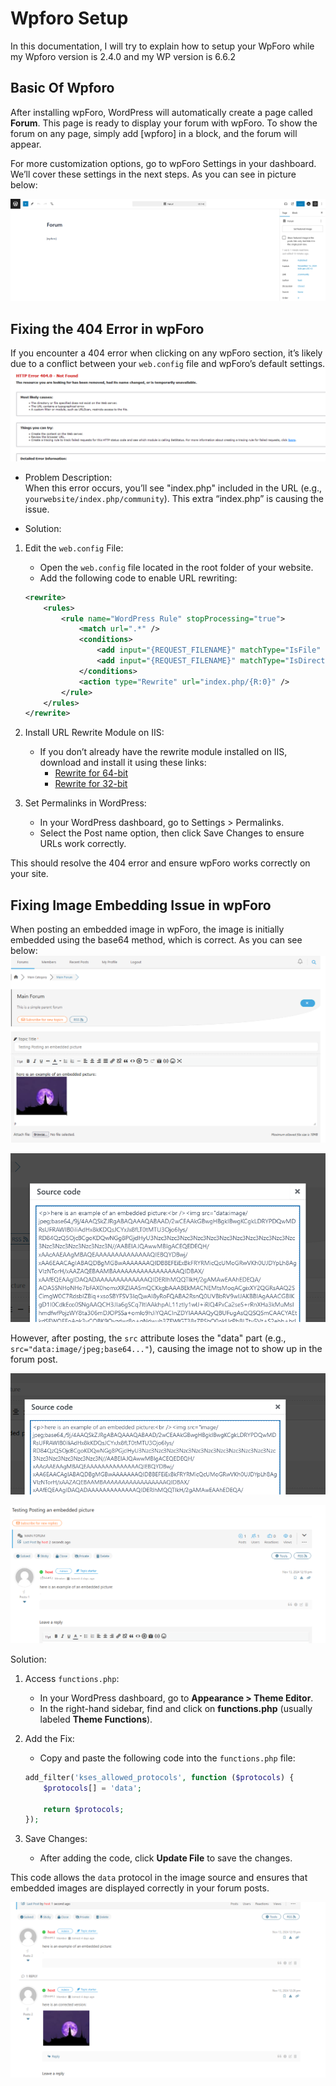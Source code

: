 # Wpforo Setup

In this documentation, I will try to explain how to setup your WpForo while my Wpforo version is 2.4.0 and my WP version is 6.6.2


## Basic Of Wpforo

After installing wpForo, WordPress will automatically create a page called **Forum**. This page is ready to display your forum with wpForo. To show the forum on any page, simply add [wpforo] in a block, and the forum will appear.

For more customization options, go to wpForo Settings in your dashboard. We’ll cover these settings in the next steps. As you can see in picture below:

![Wpforo Basic Setup](./images/wpforo%20basic%20setup.png)

## Fixing the 404 Error in wpForo

If you encounter a 404 error when clicking on any wpForo section, it’s likely due to a conflict between your `web.config` file and wpForo’s default settings.
![404 error in wpforo](./images/404%20error%20in%20wpforo.png)


- Problem Description:  
When this error occurs, you’ll see "index.php" included in the URL (e.g., `yourwebsite/index.php/community`). This extra “index.php” is causing the issue.

- Solution:

1. Edit the `web.config` File:
   - Open the `web.config` file located in the root folder of your website.
   - Add the following code to enable URL rewriting:

   ```xml
   <rewrite>
       <rules>
           <rule name="WordPress Rule" stopProcessing="true">
               <match url=".*" />
               <conditions>
                   <add input="{REQUEST_FILENAME}" matchType="IsFile" negate="true" />
                   <add input="{REQUEST_FILENAME}" matchType="IsDirectory" negate="true" />
               </conditions>
               <action type="Rewrite" url="index.php/{R:0}" />
           </rule>
       </rules>
   </rewrite>
   ```

2. Install URL Rewrite Module on IIS:
   - If you don’t already have the rewrite module installed on IIS, download and install it using these links:
     - [Rewrite for 64-bit](https://download.microsoft.com/download/1/2/8/128E2E22-C1B9-44A4-BE2A-5859ED1D4592/rewrite_amd64_en-US.msi)
     - [Rewrite for 32-bit](https://download.microsoft.com/download/D/8/1/D81E5DD6-1ABB-46B0-9B4B-21894E18B77F/rewrite_x86_en-US.msi)

3. Set Permalinks in WordPress:

    - In your WordPress dashboard, go to Settings > Permalinks.
    - Select the Post name option, then click Save Changes to ensure URLs work correctly.

This should resolve the 404 error and ensure wpForo works correctly on your site.


## Fixing Image Embedding Issue in wpForo

When posting an embedded image in wpForo, the image is initially embedded using the base64 method, which is correct. As you can see below:
![embedded image base64 problem](./images/embedded%20image%20base64%20problem.png)

![embedded image base64 source code before posting](./images/embedded%20image%20base64%20source%20code%20before%20posting.png)

However, after posting, the `src` attribute loses the "data" part (e.g., `src="data:image/jpeg;base64..."`), causing the image not to show up in the forum post.

![embedded image base64 source code after posting](./images/embedded%20image%20base64%20source%20code%20after%20posting.png)

![embedded image base64 wrong result](./images/embedded%20image%20base64%20wrong%20result.png)

Solution:

1. Access `functions.php`:
   - In your WordPress dashboard, go to **Appearance > Theme Editor**.
   - In the right-hand sidebar, find and click on **functions.php** (usually labeled **Theme Functions**).

2. Add the Fix:
   - Copy and paste the following code into the `functions.php` file:

   ```php
   add_filter('kses_allowed_protocols', function ($protocols) {
       $protocols[] = 'data';

       return $protocols;
   });
   ```

3. Save Changes:
   - After adding the code, click **Update File** to save the changes.

This code allows the `data` protocol in the image source and ensures that embedded images are displayed correctly in your forum posts.

![embedded image base64 corrected version](./images/embedded%20image%20base64%20corrected%20version.png)